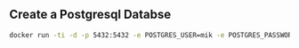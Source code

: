 ## Create a Postgresql Databse
```bash
docker run -ti -d -p 5432:5432 -e POSTGRES_USER=mik -e POSTGRES_PASSWORD=123 -e POSTGRES_DB=dev --name test-pg postgres:14.1-alpine
```
